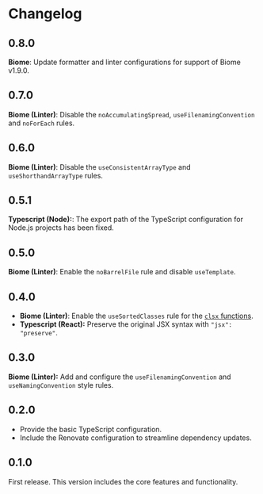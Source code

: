# Changelog

## 0.8.0

**Biome**: Update formatter and linter configurations for support of Biome v1.9.0.

## 0.7.0

**Biome (Linter)**: Disable the `noAccumulatingSpread`, `useFilenamingConvention` and `noForEach` rules.

## 0.6.0

**Biome (Linter)**: Disable the `useConsistentArrayType` and `useShorthandArrayType` rules.

## 0.5.1

**Typescript (Node):**: The export path of the TypeScript configuration for Node.js projects has been fixed.

## 0.5.0

**Biome (Linter)**: Enable the `noBarrelFile` rule and disable `useTemplate`.

## 0.4.0

- **Biome (Linter)**: Enable the `useSortedClasses` rule for the [`clsx` functions](https://npmjs.com/package/clsx).
- **Typescript (React):** Preserve the original JSX syntax with `"jsx": "preserve"`.

## 0.3.0

**Biome (Linter):** Add and configure the `useFilenamingConvention` and `useNamingConvention` style rules.

## 0.2.0

- Provide the basic TypeScript configuration.
- Include the Renovate configuration to streamline dependency updates.

## 0.1.0

First release. This version includes the core features and functionality.
